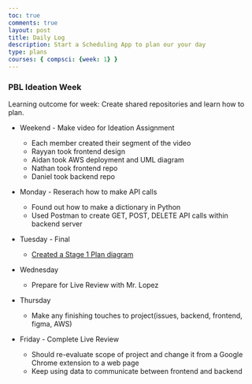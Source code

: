 ```yaml
---
toc: true
comments: true
layout: post
title: Daily Log
description: Start a Scheduling App to plan our your day
type: plans
courses: { compsci: {week: 1} }
---
```


### PBL Ideation Week

Learning outcome for week: Create shared repositories and learn how to plan.

- Weekend - Make video for Ideation Assignment
  - Each member created their segment of the video
  - Rayyan took frontend design
  - Aidan took AWS deployment and UML diagram
  - Nathan took frontend repo 
  - Daniel took backend repo

- Monday - Reserach how to make API calls
  - Found out how to make a dictionary in Python
  - Used Postman to create GET, POST, DELETE API calls within backend server

- Tuesday - Final 
  - [Created a Stage 1 Plan diagram](https://www.figma.com/file/lNaiEEGgJDh8OhVRZOh4G7/Stage-1-Plan?type=whiteboard&node-id=0-1&t=bl3uLunH7cqTKAUK-0)
- Wednesday
  - Prepare for Live Review with Mr. Lopez
- Thursday
  - Make any finishing touches to project(issues, backend, frontend, figma, AWS)
- Friday - Complete Live Review
  - Should re-evaluate scope of project and change it from a Google Chrome extension to a web page 
  - Keep using data to communicate between frontend and backend
